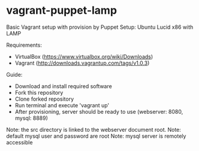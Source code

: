 vagrant-puppet-lamp
===================

Basic Vagrant setup with provision by Puppet
Setup: Ubuntu Lucid x86 with LAMP

Requirements:
- VirtualBox (https://www.virtualbox.org/wiki/Downloads)
- Vagrant (http://downloads.vagrantup.com/tags/v1.0.3)

Guide:
- Download and install required software
- Fork this repository
- Clone forked repository
- Run terminal and execute 'vagrant up'
- After provisioning, server should be ready to use (webserver: 8080, mysql: 8889)

Note: the src directory is linked to the webserver document root.
Note: default mysql user and password are root
Note: mysql server is remotely accessible
